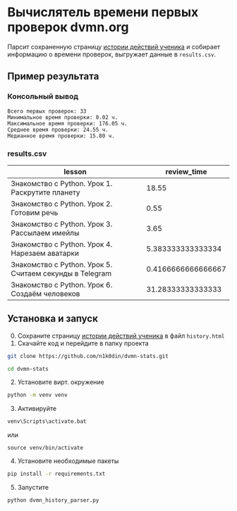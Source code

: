 # Вычислятель времени первых проверок dvmn.org
Парсит сохраненную страницу [истории действий ученика](https://dvmn.org/user/nik726/history/) и собирает информацию о времени проверок, выгружает данные в `results.csv`.

## Пример результата
### Консольный вывод
  ```
  Всего первых проверок: 33
  Минимальное время проверки: 0.02 ч.
  Максимальное время проверки: 176.05 ч.
  Среднее время проверки: 24.55 ч.
  Медианное время проверки: 15.80 ч.
  ```
### results.csv
lesson|review_time
------|-----------
Знакомство с Python. Урок 1. Раскрутите планету|18.55
Знакомство с Python. Урок 2. Готовим речь|0.55
Знакомство с Python. Урок 3. Рассылаем имейлы|3.65
Знакомство с Python. Урок 4. Нарезаем аватарки|5.383333333333334
Знакомство с Python. Урок 5. Считаем секунды в Telegram|0.4166666666666667
Знакомство с Python. Урок 6. Создаём человеков|31.28333333333333

## Установка и запуск
0. Сохраните страницу [истории действий ученика](https://dvmn.org/user/nik726/history/) в файл `history.html`
1. Скачайте код и перейдите в папку проекта
  ```bash
  git clone https://github.com/n1k0din/dvmn-stats.git
  ```  
  ```bash
  cd dvmn-stats
  ```
2. Установите вирт. окружение
```bash
python -m venv venv
```
3. Активируйте
```bash
venv\Scripts\activate.bat
```
 или
 ```
 source venv/bin/activate
 ```
4. Установите необходимые пакеты
```bash
pip install -r requirements.txt
```
5. Запустите
```bash
python dvmn_history_parser.py
```
